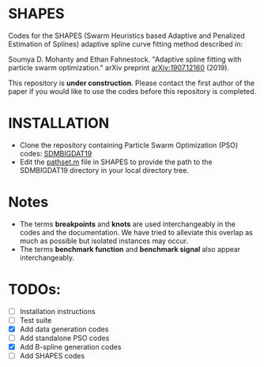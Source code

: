 # SHAPES
Codes for the SHAPES (Swarm Heuristics based Adaptive and Penalized
 Estimation of Splines) adaptive spline curve fitting method described in:
 
Soumya D. Mohanty and Ethan Fahnestock. "Adaptive spline fitting with particle swarm optimization." arXiv preprint [arXiv:1907.12160](https://arxiv.org/abs/1907.12160) (2019).

This repository is **under construction**. Please contact the first author of the paper if you would like to use the codes before this repository is completed.

# INSTALLATION
- Clone the repository containing Particle Swarm Optimization (PSO) codes: [SDMBIGDAT19](https://github.com/mohanty-sd/SDMBIGDAT19.git)
- Edit the [pathset.m](./pathset.m) file in SHAPES to provide the path to the SDMBIGDAT19 directory in your local directory tree.

# Notes
- The terms **breakpoints** and **knots** are used interchangeably in the codes and the documentation. 
We have tried to alleviate this overlap as much as possible but isolated instances may occur.
- The terms **benchmark function** and **benchmark signal** also appear interchangeably.

# TODOs:

- [ ] Installation instructions
- [ ] Test suite
- [x] Add data generation codes
- [ ] Add standalone PSO codes
- [x] Add B-spline generation codes
- [ ] Add SHAPES codes
